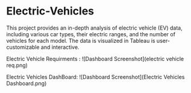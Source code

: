 # Electric-Vehicles
This project provides an in-depth analysis of electric vehicle (EV) data, including various car types, their electric ranges, and the number of vehicles for each model. The data is visualized in Tableau is user-customizable and interactive.

Electric Vehicle Requirments : 
![Dashboard Screenshot](electric vehicle req.png)

Electric Vehicles DashBoard: 
![Dashboard Screenshot](Electric Vehicles Dashboard.png)
